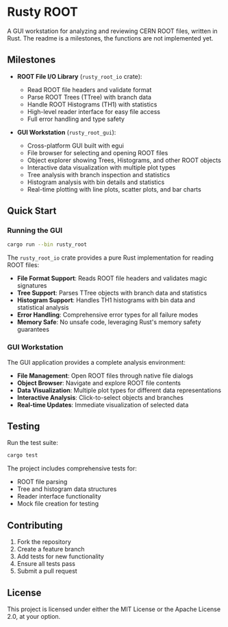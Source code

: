 # Rusty ROOT

A GUI workstation for analyzing and reviewing CERN ROOT files, written in Rust.
The readme is a milestones, the functions are not implemented yet.

## Milestones

- **ROOT File I/O Library** (`rusty_root_io` crate):
  - Read ROOT file headers and validate format
  - Parse ROOT Trees (TTree) with branch data
  - Handle ROOT Histograms (TH1) with statistics
  - High-level reader interface for easy file access
  - Full error handling and type safety

- **GUI Workstation** (`rusty_root_gui`):
  - Cross-platform GUI built with egui
  - File browser for selecting and opening ROOT files
  - Object explorer showing Trees, Histograms, and other ROOT objects
  - Interactive data visualization with multiple plot types
  - Tree analysis with branch inspection and statistics
  - Histogram analysis with bin details and statistics
  - Real-time plotting with line plots, scatter plots, and bar charts

## Quick Start


### Running the GUI

```bash
cargo run --bin rusty_root
```

The `rusty_root_io` crate provides a pure Rust implementation for reading ROOT files:

- **File Format Support**: Reads ROOT file headers and validates magic signatures
- **Tree Support**: Parses TTree objects with branch data and statistics
- **Histogram Support**: Handles TH1 histograms with bin data and statistical analysis
- **Error Handling**: Comprehensive error types for all failure modes
- **Memory Safe**: No unsafe code, leveraging Rust's memory safety guarantees

### GUI Workstation

The GUI application provides a complete analysis environment:

- **File Management**: Open ROOT files through native file dialogs
- **Object Browser**: Navigate and explore ROOT file contents
- **Data Visualization**: Multiple plot types for different data representations
- **Interactive Analysis**: Click-to-select objects and branches
- **Real-time Updates**: Immediate visualization of selected data

## Testing

Run the test suite:

```bash
cargo test
```

The project includes comprehensive tests for:
- ROOT file parsing
- Tree and histogram data structures
- Reader interface functionality
- Mock file creation for testing

## Contributing

1. Fork the repository
2. Create a feature branch
3. Add tests for new functionality
4. Ensure all tests pass
5. Submit a pull request

## License

This project is licensed under either the MIT License or the Apache License 2.0, at your option.
